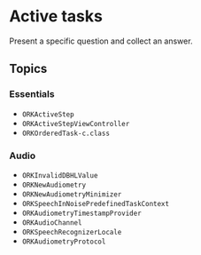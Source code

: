 # Active tasks

Present a specific question and collect an answer.

## Topics

### Essentials

- ``ORKActiveStep``
- ``ORKActiveStepViewController``
- ``ORKOrderedTask-c.class``

### Audio

- ``ORKInvalidDBHLValue``
- ``ORKNewAudiometry``
- ``ORKNewAudiometryMinimizer``
- ``ORKSpeechInNoisePredefinedTaskContext``
- ``ORKAudiometryTimestampProvider``
- ``ORKAudioChannel``
- ``ORKSpeechRecognizerLocale``
- ``ORKAudiometryProtocol``

